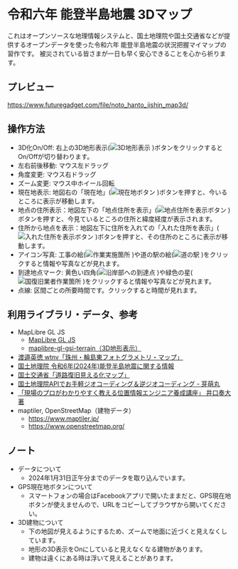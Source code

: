# 令和六年 能登半島地震 3Dマップ

これはオープンソースな地理情報システムと、国土地理院や国土交通省などが提供するオープンデータを使った令和六年 能登半島地震の状況把握マイマップの習作です。
被災されている皆さまが一日も早く安心できることを心から祈ります。

## プレビュー

https://www.futuregadget.com/file/noto_hanto_jishin_map3d/

## 操作方法
  - 3D化On/Off: 右上の3D地形表示(![3D地形表示](https://github.com/sntulix/noto_hanto_jishin_map3d/assets/616940/63ca84d1-5b69-41bc-bfad-8e77e51554e2)
)ボタンをクリックするとOn/Offが切り替わります。
  - 左右前後移動: マウス左ドラッグ
  - 角度変更: マウス右ドラッグ
  - ズーム変更: マウス中ホイール回転 
  - 現在地表示: 地図右の「現在地」(![現在地ボタン](https://github.com/sntulix/noto_hanto_jishin_map3d/assets/616940/de98409f-7ec9-4111-a494-00b393c77e42)
)ボタンを押すと、今いるところに表示が移動します。
  - 地点の住所表示：地図左下の「地点住所を表示」(![地点住所を表示ボタン](https://github.com/sntulix/noto_hanto_jishin_map3d/assets/616940/f31684fb-2f40-4294-911a-4ae751232657)
)ボタンを押すと、今見ているところの住所と緯度経度が表示されます。
  - 住所から地点を表示：地図左下に住所を入れての「入れた住所を表示」(![入れた住所を表示ボタン](https://github.com/sntulix/noto_hanto_jishin_map3d/assets/616940/d770171b-f4ef-4264-b908-ecfacc88c441)
)ボタンを押すと、その住所のところに表示が移動します。
  - アイコン写真: 工事の絵(![作業実施箇所](https://github.com/sntulix/noto_hanto_jishin_map3d/assets/616940/700ba8fe-f8b7-43d3-9bde-d72a9fa29254)
)や道の駅の絵(![道の駅](https://github.com/sntulix/noto_hanto_jishin_map3d/assets/616940/cf8539e9-5e36-4c6d-a2e6-7bf3b801fc21)
)をクリックすると情報や写真などが見れます。
  - 到達地点マーク: 黄色い四角(![沿岸部への到達点](https://github.com/sntulix/noto_hanto_jishin_map3d/assets/616940/3fac615a-3ede-46fe-a7e5-c5874f3e0800)
)や緑色の星(![国復旧業者作業箇所](https://github.com/sntulix/noto_hanto_jishin_map3d/assets/616940/d5c0c09b-4ec5-4f02-872d-dee8aa8284aa)
)をクリックすると情報や写真などが見れます。
  - 点線: 区間ごとの所要時間です。クリックすると時間が見れます。

## 利用ライブラリ・データ、参考
  - MapLibre GL JS
    - [MapLibre GL JS](https://maplibre.org)
    - [maplibre-gl-gsi-terrain（3D地形表示）](https://github.com/mug-jp/maplibre-gl-gsi-terrain)
  - [渡邉英徳 wtnv「珠州・輪島東フォトグラメトリ・マップ」](https://x.com/hwtnv/status/1742437585316982928?s=20)
  - [国土地理院 令和6年(2024年)能登半島地震に関する情報](https://www.gsi.go.jp/BOUSAI/20240101_noto_earthquake.html)
  - [国土交通省「道路復旧見える化マップ」](https://www.mlit.go.jp/road/r6noto/index2.html)
  - [国土地理院APIでお手軽ジオコーディング＆逆ジオコーディング - 芽萌丸](https://memo.appri.me/programming/gsi-geocoding-api)
  - [「現場のプロがわかりやすく教える位置情報エンジニア養成講座」 井口奏大 著](https://www.shuwasystem.co.jp/book/9784798068923.html)
  - maptiler, OpenStreetMap（建物データ）
    - https://www.maptiler.jp/
    - https://www.openstreetmap.org/

## ノート
  - データについて
    - 2024年1月31日正午分までのデータを取り込んでいます。
  - GPS現在地ボタンについて
    - スマートフォンの場合はFacebookアプリで開いたままだと、GPS現在地ボタンが使えませんので、URLをコピーしてブラウザから開いてください。
  - 3D建物について
    - 下の地図が見えるようにするため、ズームで地面に近づくと見えなくしています。
    - 地形の3D表示をOnにしていると見えなくなる建物があります。
    - 建物は遠くにある時は浮いて見えることがあります。
